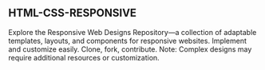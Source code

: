## HTML-CSS-RESPONSIVE
Explore the Responsive Web Designs Repository—a collection of adaptable templates, layouts, and components for responsive websites. Implement and customize easily. Clone, fork, contribute. Note: Complex designs may require additional resources or customization.
